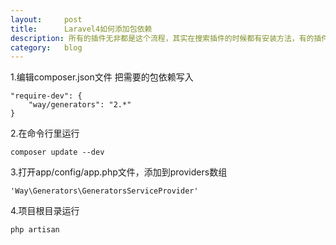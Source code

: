 ```yaml
---
layout:		post
title:		Laravel4如何添加包依赖
description: 所有的插件无非都是这个流程，其实在搜索插件的时候都有安装方法，有的插件安装完需要配置
category:	blog
---
```


1.编辑composer.json文件 把需要的包依赖写入
	
	"require-dev": {
	    "way/generators": "2.*"
	}

2.在命令行里运行
	
	composer update --dev

3.打开app/config/app.php文件，添加到providers数组

	'Way\Generators\GeneratorsServiceProvider'

4.项目根目录运行

	php artisan

